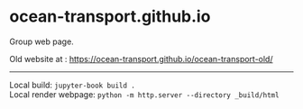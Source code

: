 # ocean-transport.github.io
Group web page.

Old website at : https://ocean-transport.github.io/ocean-transport-old/

---

Local build: `jupyter-book build .`  
Local render webpage: `python -m http.server --directory _build/html`

